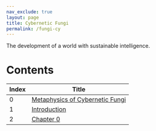 ```yaml
---
nav_exclude: true
layout: page
title: Cybernetic Fungi
permalink: /fungi-cy
---
```

The development of a world with sustainable intelligence.
# Contents 

| Index | Title |
| -- | ----- |
| 0 | [Metaphysics of Cybernetic Fungi](/fungi-meta) |
| 1 | [Introduction](/fungi-intro) |
| 2 | [Chapter 0](/fungi-0) |

